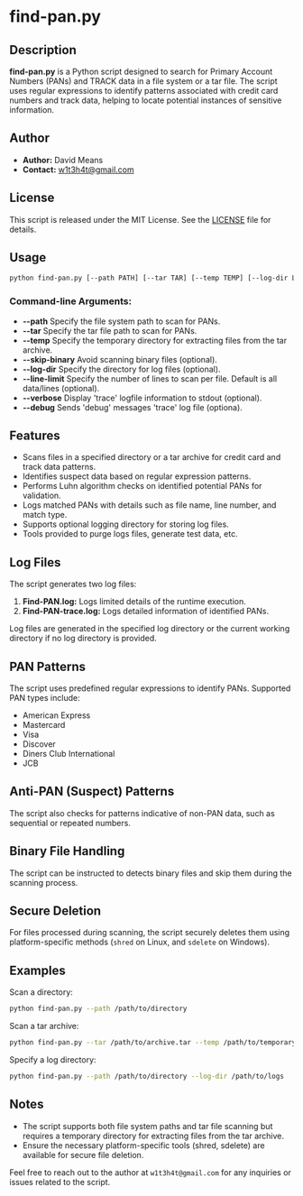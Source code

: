 # find-pan.py

## Description

**find-pan.py** is a Python script designed to search for Primary Account Numbers (PANs) and TRACK data in a file system or a tar file. The script uses regular expressions to identify patterns associated with credit card numbers and track data, helping to locate potential instances of sensitive information.

## Author

- **Author:** David Means
- **Contact:** w1t3h4t@gmail.com

## License

This script is released under the MIT License. See the [LICENSE](LICENSE) file for details.

## Usage

```bash
python find-pan.py [--path PATH] [--tar TAR] [--temp TEMP] [--log-dir LOG_DIR] [--skip-binary]  [--verbose] [[--debug]
```

### Command-line Arguments:

- **--path** Specify the file system path to scan for PANs.
- **--tar** Specify the tar file path to scan for PANs.
- **--temp** Specify the temporary directory for extracting files from the tar archive.
- **--skip-binary** Avoid scanning binary files (optional).
- **--log-dir** Specify the directory for log files (optional).
- **--line-limit** Specify the number of lines to scan per file.  Default is all data/lines (optional). 
- **--verbose** Display 'trace' logfile information to stdout (optional).
- **--debug** Sends 'debug' messages 'trace' log file (optiona). 

## Features

- Scans files in a specified directory or a tar archive for credit card and track data patterns.
- Identifies suspect data based on regular expression patterns.
- Performs Luhn algorithm checks on identified potential PANs for validation.
- Logs matched PANs with details such as file name, line number, and match type.
- Supports optional logging directory for storing log files.
- Tools provided to purge logs files, generate test data, etc.

## Log Files

The script generates two log files:

1. **Find-PAN.log:** Logs limited details of the runtime execution.
2. **Find-PAN-trace.log:** Logs detailed information of identified PANs.

Log files are generated in the specified log directory or the current working directory if no log directory is provided.

## PAN Patterns

The script uses predefined regular expressions to identify PANs. Supported PAN types include:

- American Express
- Mastercard
- Visa
- Discover
- Diners Club International
- JCB

## Anti-PAN (Suspect) Patterns

The script also checks for patterns indicative of non-PAN data, such as sequential or repeated numbers.

## Binary File Handling

The script can be instructed to detects binary files and skip them during the scanning process.

## Secure Deletion

For files processed during scanning, the script securely deletes them using platform-specific methods (``shred`` on Linux, and ``sdelete`` on Windows).

## Examples

Scan a directory:

```bash
python find-pan.py --path /path/to/directory
```

Scan a tar archive:

```bash
python find-pan.py --tar /path/to/archive.tar --temp /path/to/temporary/directory
```

Specify a log directory:

```bash
python find-pan.py --path /path/to/directory --log-dir /path/to/logs
```

## Notes

- The script supports both file system paths and tar file scanning but requires a temporary directory for extracting files from the tar archive.
- Ensure the necessary platform-specific tools (shred, sdelete) are available for secure file deletion.

Feel free to reach out to the author at `w1t3h4t@gmail.com` for any inquiries or issues related to the script.
